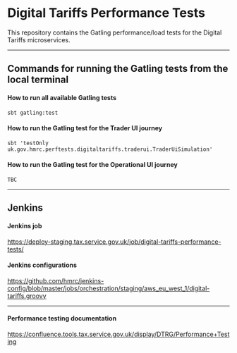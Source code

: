 
# Digital Tariffs Performance Tests

This repository contains the Gatling performance/load tests for the Digital Tariffs microservices.

---

## Commands for running the Gatling tests from the local terminal

#### How to run all available Gatling tests 
```
sbt gatling:test
```

#### How to run the Gatling test for the Trader UI journey 
```
sbt 'testOnly uk.gov.hmrc.perftests.digitaltariffs.traderui.TraderUiSimulation'
```

#### How to run the Gatling test for the Operational UI journey 
```
TBC
```

---

## Jenkins

#### Jenkins job
https://deploy-staging.tax.service.gov.uk/job/digital-tariffs-performance-tests/

#### Jenkins configurations
https://github.com/hmrc/jenkins-config/blob/master/jobs/orchestration/staging/aws_eu_west_1/digital-tariffs.groovy

---

#### Performance testing documentation 
https://confluence.tools.tax.service.gov.uk/display/DTRG/Performance+Testing

 